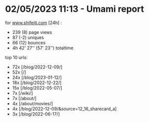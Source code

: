 # 02/05/2023 11:13 - Umami report
for www.shifeiti.com [24h] :

 - 239 (8) page views
 - 87 (-2) uniques
 - 66 (12) bounces
 - 4h 42' 27'' (57' 23'') totaltime


top 10 urls:
 - 72x [/blog/2022-12-09/]
 - 52x [/]
 - 24x [/blog/2023-01-12/]
 - 18x [/blog/2022-12-22/]
 - 15x [/blog/2022-05-07/]
 - 7x [/wiki/]
 - 7x [/about/]
 - 4x [/about/movies/]
 - 4x [/blog/2022-12-09/&source=12_16_sharecard_a]
 - 3x [/blog/2022-06-17/]


